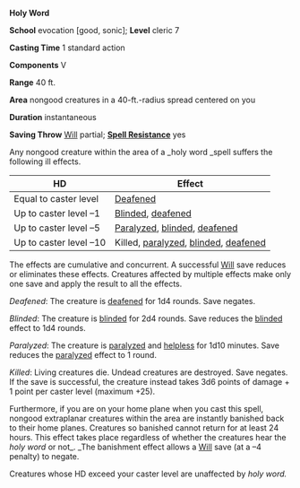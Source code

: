  **Holy Word**

**School** evocation [good, sonic]; **Level** cleric 7

**Casting Time** 1 standard action

**Components** V

**Range** 40 ft.

**Area** nongood creatures in a 40-ft.-radius spread centered on you

**Duration** instantaneous

**Saving Throw** [Will](../combat.html#_will) partial; **[Spell Resistance](../glossary.html#_spell-resistance)** yes

Any nongood creature within the area of a _holy word _spell suffers the following ill effects.

| HD | Effect |
| --- | --- |
| Equal to caster level | [Deafened](../glossary.html#_deafened) |
| Up to caster level –1 | [Blinded](../glossary.html#_blinded), [deafened](../glossary.html#_deafened) |
| Up to caster level –5 | [Paralyzed](../glossary.html#_paralyzed), [blinded](../glossary.html#_blinded), [deafened](../glossary.html#_deafened) |
| Up to caster level –10 | Killed, [paralyzed](../glossary.html#_paralyzed), [blinded](../glossary.html#_blinded), [deafened](../glossary.html#_deafened) |

The effects are cumulative and concurrent. A successful [Will](../combat.html#_will) save reduces or eliminates these effects. Creatures affected by multiple effects make only one save and apply the result to all the effects.

_Deafened_: The creature is [deafened](../glossary.html#_deafened) for 1d4 rounds. Save negates.

_Blinded_: The creature is [blinded](../glossary.html#_blinded) for 2d4 rounds. Save reduces the [blinded](../glossary.html#_blinded) effect to 1d4 rounds.

_Paralyzed_: The creature is [paralyzed](../glossary.html#_paralyzed) and [helpless](../glossary.html#_helpless) for 1d10 minutes. Save reduces the [paralyzed](../glossary.html#_paralyzed) effect to 1 round.

_Killed_: Living creatures die. Undead creatures are destroyed. Save negates. If the save is successful, the creature instead takes 3d6 points of damage + 1 point per caster level (maximum +25).

Furthermore, if you are on your home plane when you cast this spell, nongood extraplanar creatures within the area are instantly banished back to their home planes. Creatures so banished cannot return for at least 24 hours. This effect takes place regardless of whether the creatures hear the _holy word_ or not_. _The banishment effect allows a [Will](../combat.html#_will) save (at a –4 penalty) to negate.

Creatures whose HD exceed your caster level are unaffected by _holy word._

